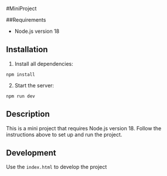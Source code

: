 #MiniProject

##Requirements

- Node.js version 18

## Installation

1. Install all dependencies:

```npm install```

2. Start the server:

```npm run dev```

## Description

This is a mini project that requires Node.js version 18. Follow the instructions above to set up and run the project.

## Development

Use the `index.html` to develop the project


